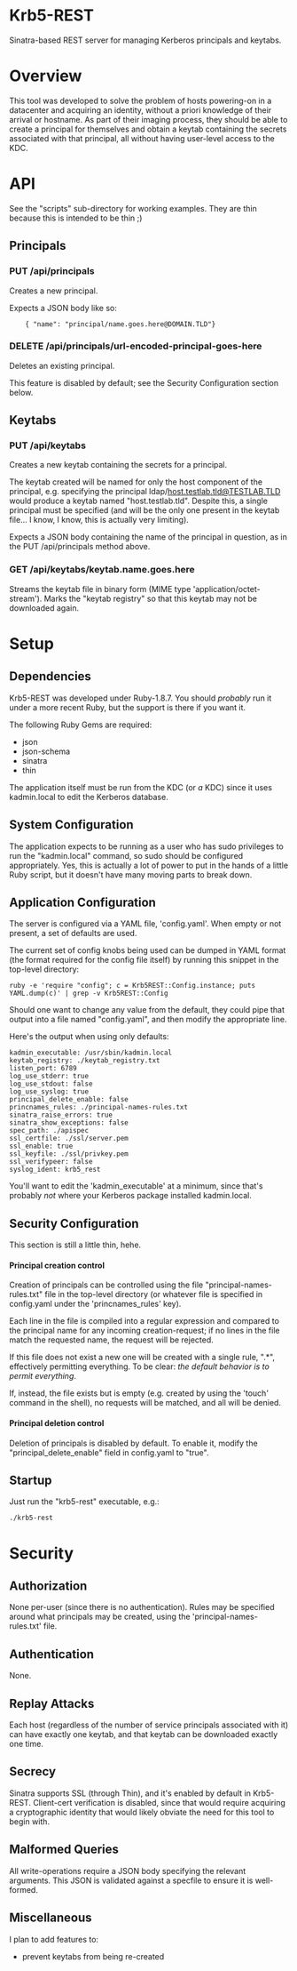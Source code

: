 Krb5-REST
=========

Sinatra-based REST server for managing Kerberos principals and keytabs.

Overview
========
This tool was developed to solve the problem of hosts powering-on in a datacenter and acquiring an identity, without a priori knowledge of their arrival or hostname. As part of their imaging process, they should be able to create a principal for themselves and obtain a keytab containing the secrets associated with that principal, all without having user-level access to the KDC.

API
===
See the "scripts" sub-directory for working examples. They are thin because this is intended to be thin ;)

Principals
----------
### PUT /api/principals
Creates a new principal.

Expects a JSON body like so:

        { "name": "principal/name.goes.here@DOMAIN.TLD"}

### DELETE /api/principals/url-encoded-principal-goes-here
Deletes an existing principal.

This feature is disabled by default; see the Security Configuration section below.

Keytabs
-------
### PUT /api/keytabs
Creates a new keytab containing the secrets for a principal.

The keytab created will be named for only the host component of the principal, e.g. specifying the principal ldap/host.testlab.tld@TESTLAB.TLD would produce a keytab named "host.testlab.tld". Despite this, a single principal must be specified (and will be the only one present in the keytab file... I know, I know, this is actually very limiting).

Expects a JSON body containing the name of the principal in question, as in the PUT /api/principals method above.

### GET /api/keytabs/keytab.name.goes.here
Streams the keytab file in binary form (MIME type 'application/octet-stream').
Marks the "keytab registry" so that this keytab may not be downloaded again.

Setup
=====
Dependencies
------------
Krb5-REST was developed under Ruby-1.8.7. You should *probably* run it under a more recent Ruby, but the support is there if you want it.

The following Ruby Gems are required:

*   json
*   json-schema
*   sinatra
*   thin

The application itself must be run from the KDC (or *a* KDC) since it uses kadmin.local to edit the Kerberos database.

System Configuration
--------------------
The application expects to be running as a user who has sudo privileges to run the "kadmin.local" command, so sudo should be configured appropriately. Yes, this is actually a lot of power to put in the hands of a little Ruby script, but it doesn't have many moving parts to break down.

Application Configuration
-------------------------
The server is configured via a YAML file, 'config.yaml'. When empty or not present, a set of defaults are used. 

The current set of config knobs being used can be dumped in YAML format (the format required for the config file itself) by running this snippet in the top-level directory:

	ruby -e 'require "config"; c = Krb5REST::Config.instance; puts YAML.dump(c)' | grep -v Krb5REST::Config

Should one want to change any value from the default, they could pipe that output into a file named "config.yaml", and then modify the appropriate line. 

Here's the output when using only defaults:

	kadmin_executable: /usr/sbin/kadmin.local
	keytab_registry: ./keytab_registry.txt
	listen_port: 6789
	log_use_stderr: true
	log_use_stdout: false
	log_use_syslog: true
	principal_delete_enable: false
	princnames_rules: ./principal-names-rules.txt
	sinatra_raise_errors: true
	sinatra_show_exceptions: false
	spec_path: ./apispec
	ssl_certfile: ./ssl/server.pem
	ssl_enable: true
	ssl_keyfile: ./ssl/privkey.pem
	ssl_verifypeer: false
	syslog_ident: krb5_rest

You'll want to edit the 'kadmin_executable' at a minimum, since that's probably *not* where your Kerberos package installed kadmin.local.

Security Configuration
----------------------
This section is still a little thin, hehe.

#### Principal creation control
Creation of principals can be controlled using the file "principal-names-rules.txt" file in the top-level directory (or whatever file is specified in config.yaml under the 'princnames_rules' key). 

Each line in the file is compiled into a regular expression and compared to the principal name for any incoming creation-request; if no lines in the file match the requested name, the request will be rejected.

If this file does not exist a new one will be created with a single rule, ".*", effectively permitting everything. To be clear: _the default behavior is to permit everything_.

If, instead, the file exists but is empty (e.g. created by using the 'touch' command in the shell), no requests will be matched, and all will be denied.

#### Principal deletion control
Deletion of principals is disabled by default. To enable it, modify the "principal_delete_enable" field in config.yaml to "true".

Startup
-------
Just run the "krb5-rest" executable, e.g.:

	./krb5-rest

Security
========

Authorization
-------------
None per-user (since there is no authentication).
Rules may be specified around what principals may be created, using the 'principal-names-rules.txt' file.

Authentication
--------------
None.

Replay Attacks
--------------
Each host (regardless of the number of service principals associated with it) can have exactly one keytab, and that keytab can be downloaded exactly one time.

Secrecy
-------
Sinatra supports SSL (through Thin), and it's enabled by default in Krb5-REST. Client-cert verification is disabled, since that would require acquiring a cryptographic identity that would likely obviate the need for this tool to begin with.

Malformed Queries
-----------------
All write-operations require a JSON body specifying the relevant arguments. This JSON is validated against a specfile to ensure it is well-formed.

Miscellaneous
-------------
I plan to add features to:

*   prevent keytabs from being re-created

